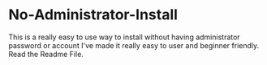 # No-Administrator-Install
This is a really easy to use way to install without having administrator password or account I've made it really easy to user and beginner friendly. Read the Readme File.
